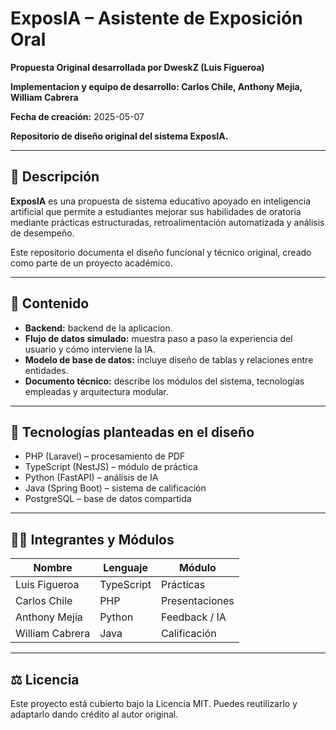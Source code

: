 # ExposIA – Asistente de Exposición Oral

**Propuesta Original desarrollada por DweskZ (Luis Figueroa)**  

**Implementacion y equipo de desarrollo: Carlos Chile, Anthony Mejia, William Cabrera**

**Fecha de creación:** 2025-05-07  

**Repositorio de diseño original del sistema ExposIA.**

---

## 🧠 Descripción

**ExposIA** es una propuesta de sistema educativo apoyado en inteligencia artificial que permite a estudiantes mejorar sus habilidades de oratoria mediante prácticas estructuradas, retroalimentación automatizada y análisis de desempeño.

Este repositorio documenta el diseño funcional y técnico original, creado como parte de un proyecto académico.

---

## 📁 Contenido
- **Backend:** backend de la aplicacion.
- **Flujo de datos simulado:** muestra paso a paso la experiencia del usuario y cómo interviene la IA.
- **Modelo de base de datos:** incluye diseño de tablas y relaciones entre entidades.
- **Documento técnico:** describe los módulos del sistema, tecnologías empleadas y arquitectura modular.

---

## 🔧 Tecnologías planteadas en el diseño

- PHP (Laravel) – procesamiento de PDF
- TypeScript (NestJS) – módulo de práctica
- Python (FastAPI) – análisis de IA
- Java (Spring Boot) – sistema de calificación
- PostgreSQL – base de datos compartida

---
## 🧑‍💻 Integrantes y Módulos

| Nombre              | Lenguaje     | Módulo                |
|---------------------|--------------|------------------------|
| Luis Figueroa       | TypeScript   | Prácticas              |
| Carlos Chile        | PHP          | Presentaciones         |
| Anthony Mejía       | Python       | Feedback / IA          |
| William Cabrera     | Java         | Calificación           |

---


## ⚖️ Licencia

Este proyecto está cubierto bajo la Licencia MIT. Puedes reutilizarlo y adaptarlo dando crédito al autor original.
